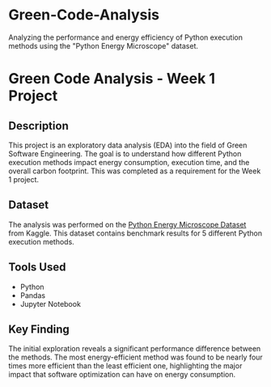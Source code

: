 # Green-Code-Analysis
Analyzing the performance and energy efficiency of Python execution methods using the "Python Energy Microscope" dataset.


# Green Code Analysis - Week 1 Project

## Description
This project is an exploratory data analysis (EDA) into the field of Green Software Engineering. The goal is to understand how different Python execution methods impact energy consumption, execution time, and the overall carbon footprint. This was completed as a requirement for the Week 1 project.

## Dataset
The analysis was performed on the [Python Energy Microscope Dataset](https://www.kaggle.com/datasets/md-fatin-shadab-turja/python-energy-microscope) from Kaggle. This dataset contains benchmark results for 5 different Python execution methods.

## Tools Used
* Python
* Pandas
* Jupyter Notebook

## Key Finding
The initial exploration reveals a significant performance difference between the methods. The most energy-efficient method was found to be nearly four times more efficient than the least efficient one, highlighting the major impact that software optimization can have on energy consumption.
